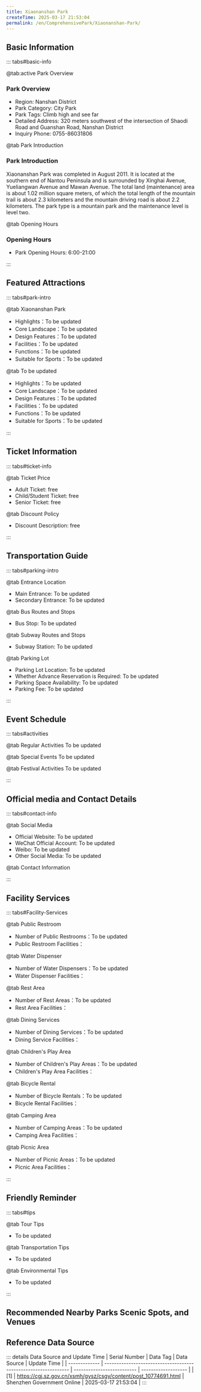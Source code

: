```yaml
---
title: Xiaonanshan Park
createTime: 2025-03-17 21:53:04
permalink: /en/ComprehensivePark/Xiaonanshan-Park/
---
```



<script setup>
import ImageSwiper from '/.vuepress/theme/components/ImageSwiper.vue'
// 轮播图数据
const swiperItems = [
    {
                link: 'https://cgj.sz.gov.cn/img/4/4005/4005701/10774691.jpg',
                title: 'Xiaonanshan Park',
                description: '',
                author: 'Shenzhen Government Online',
                date: '2025/03/17'
                },
  {
                link: 'https://cgj.sz.gov.cn/img/4/4005/4005701/10774691.jpg',
                title: 'Xiaonanshan Park',
                description: '',
                author: 'Shenzhen Government Online',
                date: '2025/03/17'
                }
]
// 配置项
const swiperConfig = {
  height: 500,
  showInfo: true
}
</script>
<!-- 轮播图组件 -->
<ImageSwiper :items="swiperItems" :config="swiperConfig" />



## Basic Information

::: tabs#basic-info

@tab:active Park Overview
### Park Overview
- Region: Nanshan District
- Park Category: City Park
- Park Tags: Climb high and see far
- Detailed Address: 320 meters southwest of the intersection of Shaodi Road and Guanshan Road, Nanshan District
- Inquiry Phone: 0755-86031806

@tab Park Introduction
### Park Introduction
 Xiaonanshan Park was completed in August 2011. It is located at the southern end of Nantou Peninsula and is surrounded by Xinghai Avenue, Yueliangwan Avenue and Mawan Avenue. The total land (maintenance) area is about 1.02 million square meters, of which the total length of the mountain trail is about 2.3 kilometers and the mountain driving road is about 2.2 kilometers. The park type is a mountain park and the maintenance level is level two.

@tab Opening Hours
### Opening Hours
- Park Opening Hours: 6:00-21:00

:::

## Featured Attractions

::: tabs#park-intro

@tab Xiaonanshan Park
<ImageCard
image="https://cgj.sz.gov.cn/images/index20230710_1.png"
    title="Xiaonanshan Park"
    description="Yandun, ancient city wall, Wanli bronze statue, etc."
    date=""
    author="Shenzhen Government Online"
/>


- Highlights：To be updated
- Core Landscape：To be updated
- Design Features：To be updated
- Facilities：To be updated
- Functions：To be updated
- Suitable for Sports：To be updated

@tab To be updated
<ImageCard
image="https://cgj.sz.gov.cn/images/index20230710_1.png"
    title="Xiaonanshan Park"
    description="Yandun, ancient city wall, Wanli bronze statue, etc."
    date=""
    author="Shenzhen Government Online"
/>


- Highlights：To be updated
- Core Landscape：To be updated
- Design Features：To be updated
- Facilities：To be updated
- Functions：To be updated
- Suitable for Sports：To be updated

:::

## Ticket Information

::: tabs#ticket-info

@tab Ticket Price
- Adult Ticket: free
- Child/Student Ticket: free
- Senior Ticket: free

@tab Discount Policy
- Discount Description: free

:::

## Transportation Guide

::: tabs#parking-intro

@tab Entrance Location
- Main Entrance: To be updated
- Secondary Entrance: To be updated

@tab Bus Routes and Stops
- Bus Stop: To be updated

@tab Subway Routes and Stops
- Subway Station: To be updated

@tab Parking Lot
- Parking Lot Location: To be updated
- Whether Advance Reservation is Required: To be updated
- Parking Space Availability: To be updated
- Parking Fee: To be updated

:::

## Event Schedule

::: tabs#activities

@tab Regular Activities
To be updated

@tab Special Events
To be updated

@tab Festival Activities
To be updated

:::

## Official media and Contact Details

::: tabs#contact-info

@tab Social Media
- Official Website: To be updated
- WeChat Official Account: To be updated
- Weibo: To be updated
- Other Social Media: To be updated

@tab Contact Information

:::

## Facility Services

::: tabs#Facility-Services

@tab Public Restroom
- Number of Public Restrooms：To be updated
- Public Restroom Facilities：

@tab Water Dispenser
- Number of Water Dispensers：To be updated
- Water Dispenser Facilities：

@tab Rest Area
- Number of Rest Areas：To be updated
- Rest Area Facilities：

@tab Dining Services
- Number of Dining Services：To be updated
- Dining Service Facilities：

@tab Children's Play Area
- Number of Children's Play Areas：To be updated
- Children's Play Area Facilities：

@tab Bicycle Rental
- Number of Bicycle Rentals：To be updated
- Bicycle Rental Facilities：

@tab Camping Area
- Number of Camping Areas：To be updated
- Camping Area Facilities：

@tab Picnic Area
- Number of Picnic Areas：To be updated
- Picnic Area Facilities：

:::

## Friendly Reminder

::: tabs#tips

@tab Tour Tips
- To be updated

@tab Transportation Tips
- To be updated

@tab Environmental Tips
- To be updated

:::

## Recommended Nearby Parks Scenic Spots, and Venues

<CardGrid>
  <ImageCard
        image="https://cgj.sz.gov.cn/img/4/4005/4005708/10774694.jpg"
        title="Left Battery Park"
        description="Zuo Fort Park was built in February 2016. It is located on the top of Shenzhen Yingzui Mountain on Shenkou Peninsula in Nanshan District, Shenzhen. It is divide"
        href="/en/ComprehensivePark/Zuo-Paotai-Park/"
        author="Shenzhen Government Online"
        date="2025/01/02"
      />
      <ImageCard
        image="https://cgj.sz.gov.cn/img/4/4005/4005708/10774694.jpg"
        title="Left Battery Park"
        description="Zuo Fort Park was built in February 2016. It is located on the top of Shenzhen Yingzui Mountain on Shenkou Peninsula in Nanshan District, Shenzhen. It is divide"
        href="/en/ComprehensivePark/Zuo-Paotai-Park/"
        author="Shenzhen Government Online"
        date="2025/01/02"
      />
    </CardGrid>


## Reference Data Source

::: details Data Source and Update Time
| Serial Number | Data Tag                                                        | Data Source                | Update Time         |
| ------------- | --------------------------------------------------------------- | -------------------------- | ------------------- |
| [1]           | https://cgj.sz.gov.cn/xsmh/gysz/csgy/content/post_10774691.html | Shenzhen Government Online | 2025-03-17 21:53:04 |
:::

